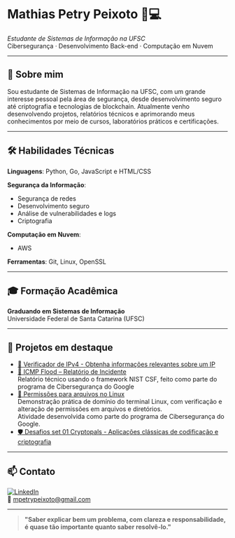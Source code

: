 # Mathias Petry Peixoto 🔐💻  
*Estudante de Sistemas de Informação na UFSC*  
Cibersegurança · Desenvolvimento Back-end · Computação em Nuvem

---

## 🧠 Sobre mim  
Sou estudante de Sistemas de Informação na UFSC, com um grande interesse pessoal pela área de segurança, desde desenvolvimento seguro até criptografia e tecnologias de blockchain. Atualmente venho desenvolvendo projetos, relatórios técnicos e aprimorando meus conhecimentos por meio de cursos, laboratórios práticos e certificações.

---

## 🛠️ Habilidades Técnicas  
**Linguagens**: Python, Go, JavaScript e HTML/CSS  

**Segurança da Informação**: 
- Segurança de redes  
- Desenvolvimento seguro  
- Análise de vulnerabilidades e logs  
- Criptografia

**Computação em Nuvem**:
- AWS
  
**Ferramentas**: Git, Linux, OpenSSL

---

## 🎓 Formação Acadêmica  
**Graduando em Sistemas de Informação**  
Universidade Federal de Santa Catarina (UFSC)

---

## 📂 Projetos em destaque 
- [🛜 Verificador de IPv4 - Obtenha informações relevantes sobre um IP](https://github.com/MathiasPetry/Verificador_de_IPv4)
- [🔎 ICMP Flood – Relatório de Incidente](https://github.com/MathiasPetry/relatorio-de-incidente-ddos-attack)  
  Relatório técnico usando o framework NIST CSF, feito como parte do programa de Cibersegurança do Google
- [🔐 Permissões para arquivos no Linux](https://github.com/MathiasPetry/PermissoesArquivosLinux)  
  Demonstração prática de domínio do terminal Linux, com verificação e alteração de permissões em arquivos e diretórios.  
  Atividade desenvolvida como parte do programa de Cibersegurança do Google.
- [🛡️ Desafios set 01 Cryptopals - Aplicações clássicas de codificação e criptografia](https://github.com/MathiasPetry/DesafiosCryptopals)
  
  


---

## 📫 Contato  
[![LinkedIn](https://img.shields.io/badge/LinkedIn-MathiasPetry-blue?logo=linkedin)](https://www.linkedin.com/in/mathiaspetry)  
📧 mpetrypeixoto@gmail.com

---

> **"Saber explicar bem um problema, com clareza e responsabilidade, é quase tão importante quanto saber resolvê-lo."**

